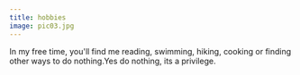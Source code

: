 ```yaml
---
title: hobbies
image: pic03.jpg
---
```


In my free time, you'll find me reading, swimming, hiking, cooking or finding other ways to do nothing.Yes do nothing, its a privilege. 

